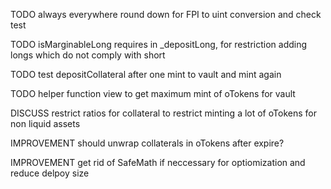TODO always everywhere round down for FPI to uint conversion and check test

TODO isMarginableLong requires in \_depositLong, for restriction adding longs which do not comply with short

TODO test depositCollateral after one mint to vault and mint again

TODO helper function view to get maximum mint of oTokens for vault

DISCUSS restrict ratios for collateral to restrict minting a lot of oTokens for non liquid assets

IMPROVEMENT should unwrap collaterals in oTokens after expire?

IMPROVEMENT get rid of SafeMath if neccessary for optiomization and reduce delpoy size
